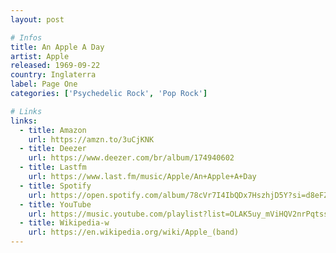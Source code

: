 ```yaml
---
layout: post

# Infos
title: An Apple A Day
artist: Apple
released: 1969-09-22
country: Inglaterra
label: Page One
categories: ['Psychedelic Rock', 'Pop Rock']

# Links
links:
  - title: Amazon
    url: https://amzn.to/3uCjKNK
  - title: Deezer
    url: https://www.deezer.com/br/album/174940602
  - title: Lastfm
    url: https://www.last.fm/music/Apple/An+Apple+A+Day
  - title: Spotify
    url: https://open.spotify.com/album/78cVr7I4IbQDx7HszhjD5Y?si=d8eFZqNZRGOVfVfOjSCJjg
  - title: YouTube
    url: https://music.youtube.com/playlist?list=OLAK5uy_mViHQV2nrPqtssPCmyQDd0miXWjl8pxb8
  - title: Wikipedia-w
    url: https://en.wikipedia.org/wiki/Apple_(band)
---
```


